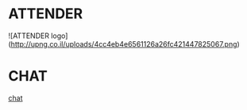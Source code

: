 # ATTENDER

![ATTENDER logo] (http://upng.co.il/uploads/4cc4eb4e6561126a26fc421447825067.png)

# CHAT

[chat](https://gitter.im/denbedilov/ATTENDER)
